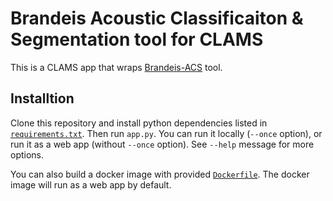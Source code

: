 # Brandeis Acoustic Classificaiton & Segmentation tool for CLAMS 

This is a CLAMS app that wraps [Brandeis-ACS](https://pypi.org/project/brandeis-acs/) tool. 

## Installtion 
Clone this repository and install python dependencies listed in [`requirements.txt`](requirements.txt). 
Then run `app.py`. 
You can run it locally (`--once` option), or run it as a web app (without `--once` option).
See `--help` message for more options.

You can also build a docker image with provided [`Dockerfile`](Dockerfile). 
The docker image will run as a web app by default. 
